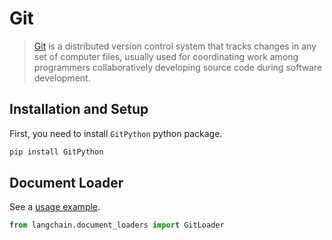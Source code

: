 # Git

>[Git](https://en.wikipedia.org/wiki/Git) is a distributed version control system that tracks changes in any set of computer files, usually used for coordinating work among programmers collaboratively developing source code during software development.

## Installation and Setup

First, you need to install `GitPython` python package.

```bash
pip install GitPython
```

## Document Loader

See a [usage example](../modules/indexes/document_loaders/examples/git.ipynb).

```python
from langchain.document_loaders import GitLoader
```
